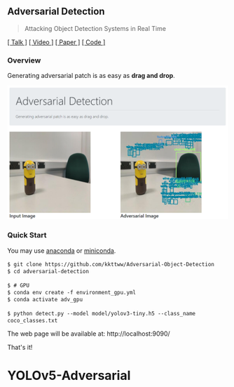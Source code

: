 ## Adversarial Detection

> Attacking Object Detection Systems in Real Time

[[ Talk ]](https://detection.wuhanstudio.uk) [[ Video ]](https://youtu.be/zJZ1aNlXsMU) [[ Paper ]](https://arxiv.org/abs/2209.01962) [[ Code ]](https://github.com/wuhanstudio/adversarial-detection)

### Overview

Generating adversarial patch is as easy as **drag and drop**.

![](doc/attack.png)

### Quick Start

You may use [anaconda](https://www.continuum.io/downloads) or [miniconda](https://conda.io/miniconda.html). 

```
$ git clone https://github.com/kkttww/Adversarial-Object-Detection
$ cd adversarial-detection

$ # GPU
$ conda env create -f environment_gpu.yml
$ conda activate adv_gpu

$ python detect.py --model model/yolov3-tiny.h5 --class_name coco_classes.txt
```

The web page will be available at: http://localhost:9090/

That's it!
# YOLOv5-Adversarial
